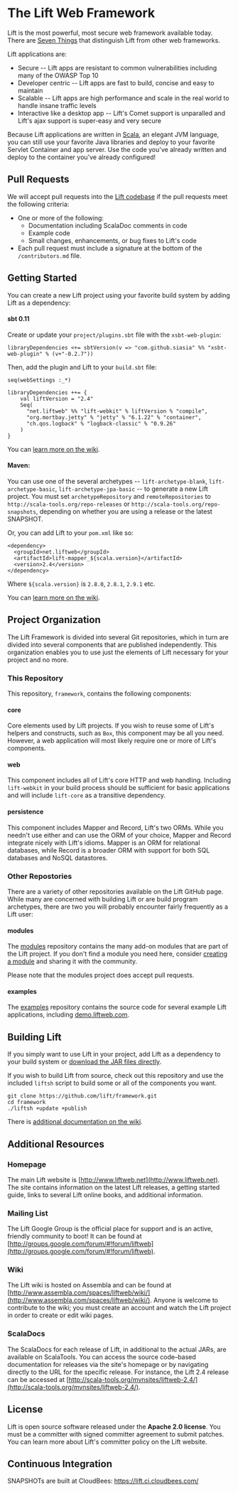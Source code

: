 # The Lift Web Framework

Lift is the most powerful, most secure web framework available today. There are [Seven Things](http://seventhings.liftweb.net/) that distinguish Lift from other web frameworks.

Lift applications are:

- Secure -- Lift apps are resistant to common vulnerabilities including many of the OWASP Top 10
- Developer centric -- Lift apps are fast to build, concise and easy to maintain
- Scalable -- Lift apps are high performance and scale in the real world to handle insane traffic levels
- Interactive like a desktop app -- Lift's Comet support is unparalled and Lift's ajax support is super-easy and very secure

Because Lift applications are written in [Scala](http://www.scala-lang.org), an elegant JVM language, you can still use your favorite Java libraries and deploy to your favorite Servlet Container and app server. Use the code you've already written and deploy to the container you've already configured!

## Pull Requests

We will accept pull requests into the [Lift codebase](https://github.com/lift)
if the pull requests meet the following criteria:

* One or more of the following:
    * Documentation including ScalaDoc comments in code
    * Example code
    * Small changes, enhancements, or bug fixes to Lift's code
* Each pull request must include a signature at the bottom of the
  `/contributors.md` file.

## Getting Started

You can create a new Lift project using your favorite build system by adding Lift as a dependency:

#### sbt 0.11

Create or update your `project/plugins.sbt` file with the `xsbt-web-plugin`:

	libraryDependencies <+= sbtVersion(v => "com.github.siasia" %% "xsbt-web-plugin" % (v+"-0.2.7"))

Then, add the plugin and Lift to your `build.sbt` file:

	seq(webSettings :_*)
	
	libraryDependencies ++= {
		val liftVersion = "2.4"
		Seq(
		  "net.liftweb" %% "lift-webkit" % liftVersion % "compile",
		  "org.mortbay.jetty" % "jetty" % "6.1.22" % "container",
		  "ch.qos.logback" % "logback-classic" % "0.9.26"
		)
	}

You can [learn more on the wiki](http://www.assembla.com/wiki/show/liftweb/Using_SBT).

#### Maven:

You can use one of the several archetypes -- `lift-archetype-blank`, `lift-archetype-basic`, `lift-archetype-jpa-basic` -- to generate a new Lift project. You must set `archetypeRepository` and `remoteRepositories` to `http://scala-tools.org/repo-releases` or `http://scala-tools.org/repo-snapshots`, depending on whether you are using a release or the latest SNAPSHOT.

Or, you can add Lift to your `pom.xml` like so:

    <dependency>
      <groupId>net.liftweb</groupId>
      <artifactId>lift-mapper_${scala.version}</artifactId>
      <version>2.4</version>
    </dependency>

Where `${scala.version}` is `2.8.0`, `2.8.1`, `2.9.1` etc.

You can [learn more on the wiki](http://www.assembla.com/wiki/show/liftweb/Using_Maven).

## Project Organization

The Lift Framework is divided into several Git repositories, which in turn are divided into several components that are published independently. This organization enables you to use just the elements of Lift necessary for your project and no more.

### This Repository

This repository, `framework`, contains the following components:

#### core

Core elements used by Lift projects. If you wish to reuse some of Lift's helpers and constructs, such as `Box`, this component may be all you need. However, a web application will most likely require one or more of Lift's components.

#### web

This component includes all of Lift's core HTTP and web handling. Including `lift-webkit` in your build process should be sufficient for basic applications and will include `lift-core` as a transitive dependency.

#### persistence

This component includes Mapper and Record, Lift's two ORMs. While you needn't use either and can use the ORM of your choice, Mapper and Record integrate nicely with Lift's idioms. Mapper is an ORM for relational databases, while Record is a broader ORM with support for both SQL databases and NoSQL datastores.

### Other Repostories

There are a variety of other repositories available on the Lift GitHub page. While many are concerned with building Lift or are build program archetypes, there are two you will probably encounter fairly frequently as a Lift user:

#### modules

The [modules](https://github.com/liftmodules) repository contains the many add-on modules that are part of the Lift project. If you don't find a module you need here, consider [creating a module](http://www.assembla.com/spaces/liftweb/wiki/Modules) and sharing it with the community.

Please note that the modules project does accept pull requests.

#### examples

The [examples](https://github.com/lift/examples) repository contains the source code for several example Lift applications, including [demo.liftweb.com](http://demo.liftweb.com/).

## Building Lift

If you simply want to use Lift in your project, add Lift as a dependency to your build system or [download the JAR files directly](www.liftweb.net/download).

If you wish to build Lift from source, check out this repository and use the included `liftsh` script to build some or all of the components you want.

    git clone https://github.com/lift/framework.git
    cd framework
    ./liftsh +update +publish

There is [additional documentation on the wiki](http://www.assembla.com/spaces/liftweb/wiki/Building_Lift).

## Additional Resources

### Homepage

The main Lift website is [http://www.liftweb.net](http://www.liftweb.net). The site contains information on the latest Lift releases, a getting started guide, links to several Lift online books, and additional information.

### Mailing List

The Lift Google Group is the official place for support and is an active, friendly community to boot! It can be found at [http://groups.google.com/forum/#!forum/liftweb](http://groups.google.com/forum/#!forum/liftweb).

### Wiki

The Lift wiki is hosted on Assembla and can be found at [http://www.assembla.com/spaces/liftweb/wiki/](http://www.assembla.com/spaces/liftweb/wiki/). Anyone is welcome to contribute to the wiki; you must create an account and watch the Lift project in order to create or edit wiki pages.

### ScalaDocs

The ScalaDocs for each release of Lift, in additional to the actual JARs, are available on ScalaTools. You can access the source code–based documentation for releases via the site's homepage or by navigating directly to the URL for the specific release. For instance, the Lift 2.4 release can be accessed at [http://scala-tools.org/mvnsites/liftweb-2.4/](http://scala-tools.org/mvnsites/liftweb-2.4/).

## License

Lift is open source software released under the **Apache 2.0 license**. You must be a committer with signed committer agreement to submit patches. You can learn more about Lift's committer policy on the Lift website.

## Continuous Integration

SNAPSHOTs are built at CloudBees: https://lift.ci.cloudbees.com/
